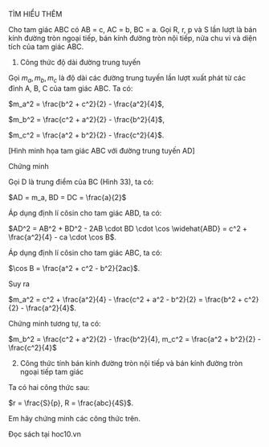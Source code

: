 TÌM HIỂU THÊM

Cho tam giác ABC có AB = c, AC = b, BC = a. Gọi R, r, p và S lần lượt là bán kính đường tròn ngoại tiếp, bán kính đường tròn nội tiếp, nửa chu vi và diện tích của tam giác ABC.

1. Công thức độ dài đường trung tuyến

Gọi $m_a, m_b, m_c$ là độ dài các đường trung tuyến lần lượt xuất phát từ các đỉnh A, B, C của tam giác ABC. Ta có:

$m_a^2 = \frac{b^2 + c^2}{2} - \frac{a^2}{4}$,

$m_b^2 = \frac{c^2 + a^2}{2} - \frac{b^2}{4}$,

$m_c^2 = \frac{a^2 + b^2}{2} - \frac{c^2}{4}$.

[Hình minh họa tam giác ABC với đường trung tuyến AD]

Chứng minh

Gọi D là trung điểm của BC (Hình 33), ta có:

$AD = m_a, BD = DC = \frac{a}{2}$

Áp dụng định lí côsin cho tam giác ABD, ta có:

$AD^2 = AB^2 + BD^2 - 2AB \cdot BD \cdot \cos \widehat{ABD} = c^2 + \frac{a^2}{4} - ca \cdot \cos B$.

Áp dụng định lí côsin cho tam giác ABC, ta có:

$\cos B = \frac{a^2 + c^2 - b^2}{2ac}$.

Suy ra

$m_a^2 = c^2 + \frac{a^2}{4} - \frac{c^2 + a^2 - b^2}{2} = \frac{b^2 + c^2}{2} - \frac{a^2}{4}$.

Chứng minh tương tự, ta có:

$m_b^2 = \frac{c^2 + a^2}{2} - \frac{b^2}{4}, m_c^2 = \frac{a^2 + b^2}{2} - \frac{c^2}{4}$

2. Công thức tính bán kính đường tròn nội tiếp và bán kính đường tròn ngoại tiếp tam giác

Ta có hai công thức sau:

$r = \frac{S}{p}, R = \frac{abc}{4S}$.

Em hãy chứng minh các công thức trên.

Đọc sách tại hoc10.vn